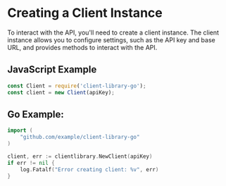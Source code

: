# Creating a Client Instance

To interact with the API, you'll need to create a client instance. The client instance allows you to configure settings, such as the API key and base URL, and provides methods to interact with the API.

## JavaScript Example

```javascript
const Client = require('client-library-go');
const client = new Client(apiKey);
```

## Go Example:

```go
import (
    "github.com/example/client-library-go"
)

client, err := clientlibrary.NewClient(apiKey)
if err != nil {
    log.Fatalf("Error creating client: %v", err)
}
```